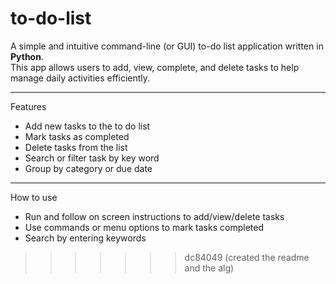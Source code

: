 # to-do-list


A simple and intuitive command-line (or GUI) to-do list application written in **Python**.  
This app allows users to add, view, complete, and delete tasks to help manage daily activities efficiently.

---

Features 
- Add new tasks to the to do list 
- Mark tasks as completed 
- Delete tasks from the list 
- Search or filter task by key word 
- Group by category or due date 

---

How to use
- Run and follow on screen instructions to add/view/delete tasks
- Use commands or menu options to mark tasks completed 
- Search by entering keywords








>>>>>>> dc84049 (created the readme and the alg)
